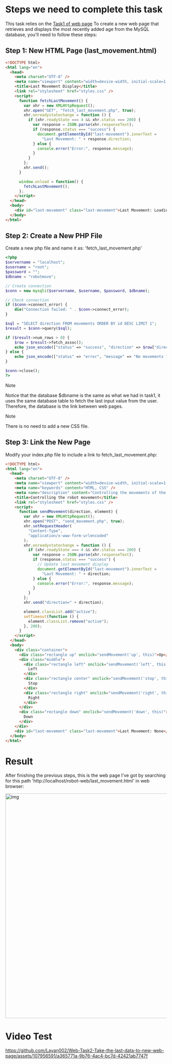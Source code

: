 # Steps we need to complete this task
This task relies on the [Task1 of web page](https://github.com/Layan002/Web-Task1-designing-a-web-saving-it-with-database/blob/main/README.md)
To create a new web page that retrieves and displays the most recently added age from the MySQL database, you'll need to follow these steps:

## Step 1: New HTML Page (last_movement.html)
``` HTML
<!DOCTYPE html>
<html lang="en">
  <head>
    <meta charset="UTF-8" />
    <meta name="viewport" content="width=device-width, initial-scale=1.0" />
    <title>Last Movement Display</title>
    <link rel="stylesheet" href="styles.css" />
    <script>
      function fetchLastMovement() {
        var xhr = new XMLHttpRequest();
        xhr.open("GET", "fetch_last_movement.php", true);
        xhr.onreadystatechange = function () {
          if (xhr.readyState === 4 && xhr.status === 200) {
            var response = JSON.parse(xhr.responseText);
            if (response.status === "success") {
              document.getElementById("last-movement").innerText =
                "Last Movement: " + response.direction;
            } else {
              console.error("Error:", response.message);
            }
          }
        };
        xhr.send();
      }

      window.onload = function() {
        fetchLastMovement();
      };
    </script>
  </head>
  <body>
    <div id="last-movement" class="last-movement">Last Movement: Loading...</div>
  </body>
</html>
```

## Step 2: Create a New PHP File
Create a new php file and name it as: 'fetch_last_movement.php'

``` PHP
<?php
$servername = "localhost";
$username = "root";
$password = "";
$dbname = "robotmove";

// Create connection
$conn = new mysqli($servername, $username, $password, $dbname);

// Check connection
if ($conn->connect_error) {
    die("Connection failed: " . $conn->connect_error);
}

$sql = "SELECT direction FROM movements ORDER BY id DESC LIMIT 1";
$result = $conn->query($sql);

if ($result->num_rows > 0) {
    $row = $result->fetch_assoc();
    echo json_encode(["status" => "success", "direction" => $row["direction"]]);
} else {
    echo json_encode(["status" => "error", "message" => "No movements found"]);
}

$conn->close();
?>
```
> [!NOTE]
> Notice that the database $dbname is the same as what we had in task1, it uses the same database table to fetch the last input value from the user. Therefore, the database is the link between web pages.

> [!NOTE]
> There is no need to add a new CSS file.


## Step 3: Link the New Page

Modify your index.php file to include a link to fetch_last_movement.php:

``` HTML
<!DOCTYPE html>
<html lang="en">
  <head>
    <meta charset="UTF-8" />
    <meta name="viewport" content="width=device-width, initial-scale=1.0" />
    <meta name="keywords" content="HTML, CSS" />
    <meta name="description" content="Controlling the movements of the robot" />
    <title>Controlling the robot movement</title>
    <link rel="stylesheet" href="styles.css" />
    <script>
      function sendMovement(direction, element) {
        var xhr = new XMLHttpRequest();
        xhr.open("POST", "send_movement.php", true);
        xhr.setRequestHeader(
          "Content-Type",
          "application/x-www-form-urlencoded"
        );
        xhr.onreadystatechange = function () {
          if (xhr.readyState === 4 && xhr.status === 200) {
            var response = JSON.parse(xhr.responseText);
            if (response.status === "success") {
              // Update last movement display
              document.getElementById("last-movement").innerText =
                "Last Movement: " + direction;
            } else {
              console.error("Error:", response.message);
            }
          }
        };
        xhr.send("direction=" + direction);

        element.classList.add("active");
        setTimeout(function () {
          element.classList.remove("active");
        }, 200);
      }
    </script>
  </head>
  <body>
    <div class="container">
      <div class="rectangle up" onclick="sendMovement('up', this)">Up</div>
      <div class="middle">
        <div class="rectangle left" onclick="sendMovement('left', this)">
          Left
        </div>
        <div class="rectangle center" onclick="sendMovement('stop', this)">
          Stop
        </div>
        <div class="rectangle right" onclick="sendMovement('right', this)">
          Right
        </div>
      </div>
      <div class="rectangle down" onclick="sendMovement('down', this)">
        Down
      </div>
    </div>
    <div id="last-movement" class="last-movement">Last Movement: None</div>
  </body>
</html>
```
# Result
After finishing the previous steps, this is the web page I've got by searching for this path 'http://localhost/robot-web/last_movement.html' in web browser: 

<img src= 'https://github.com/Layan002/Web-Task2-Take-the-last-data-to-new-web-page/assets/107956591/5043af37-274c-4f13-82d7-fa96b3a19fba' alt= "img" width= 700>

# Video Test
https://github.com/Layan002/Web-Task2-Take-the-last-data-to-new-web-page/assets/107956591/a365771a-9b76-4ac4-bc7d-42421ab7747f

